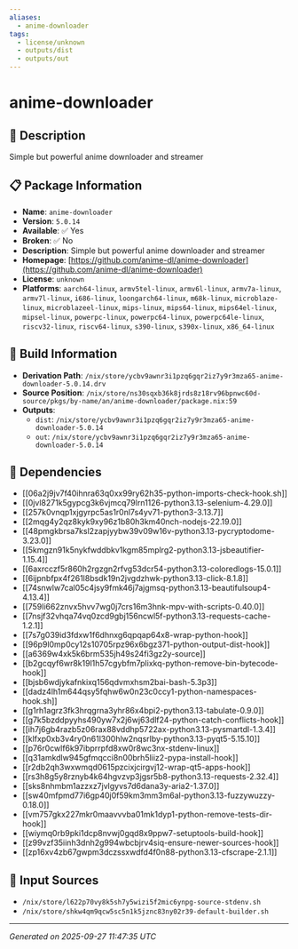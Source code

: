 ```yaml
---
aliases:
  - anime-downloader
tags:
  - license/unknown
  - outputs/dist
  - outputs/out
---
```


# anime-downloader

## 📝 Description

Simple but powerful anime downloader and streamer

## 📋 Package Information

- **Name**: `anime-downloader`
- **Version**: `5.0.14`
- **Available**: ✅ Yes
- **Broken**: ✅ No
- **Description**: Simple but powerful anime downloader and streamer
- **Homepage**: [https://github.com/anime-dl/anime-downloader](https://github.com/anime-dl/anime-downloader)
- **License**: `unknown`
- **Platforms**: `aarch64-linux`, `armv5tel-linux`, `armv6l-linux`, `armv7a-linux`, `armv7l-linux`, `i686-linux`, `loongarch64-linux`, `m68k-linux`, `microblaze-linux`, `microblazeel-linux`, `mips-linux`, `mips64-linux`, `mips64el-linux`, `mipsel-linux`, `powerpc-linux`, `powerpc64-linux`, `powerpc64le-linux`, `riscv32-linux`, `riscv64-linux`, `s390-linux`, `s390x-linux`, `x86_64-linux`

## 🔧 Build Information

- **Derivation Path**: `/nix/store/ycbv9awnr3i1pzq6gqr2iz7y9r3mza65-anime-downloader-5.0.14.drv`
- **Source Position**: `/nix/store/ns30sqxb36k8jrds8z18rv96bpnwc60d-source/pkgs/by-name/an/anime-downloader/package.nix:59`
- **Outputs**:
  - `dist`:  `/nix/store/ycbv9awnr3i1pzq6gqr2iz7y9r3mza65-anime-downloader-5.0.14`
  - `out`:  `/nix/store/ycbv9awnr3i1pzq6gqr2iz7y9r3mza65-anime-downloader-5.0.14`

## 🔗 Dependencies

- [[06a2j9jv7f40ihnra63q0xx99ry62h35-python-imports-check-hook.sh]]
- [[0jvl8271k5gypcg3k6vjmcq79lrn1126-python3.13-selenium-4.29.0]]
- [[257k0vnqp1xjgyrpc5as1r0nl7s4yv71-python3-3.13.7]]
- [[2mqg4y2qz8kyk9xy96z1b80h3km40nch-nodejs-22.19.0]]
- [[48pmgkbrsa7ksl2zapjyybw39v09w16v-python3.13-pycryptodome-3.23.0]]
- [[5kmgzn91k5nykfwddbkv1kgm85mplrg2-python3.13-jsbeautifier-1.15.4]]
- [[6axrcczf5r860h2rgzgn2rfvg53dcr54-python3.13-coloredlogs-15.0.1]]
- [[6ijpnbfpx4f261l8bsdk19n2jvgdzhwk-python3.13-click-8.1.8]]
- [[74snwlw7cal05c4jsy9fmk46j7ajgmsq-python3.13-beautifulsoup4-4.13.4]]
- [[759li662znvx5hvv7wg0j7crs16m3hnk-mpv-with-scripts-0.40.0]]
- [[7nsjf32vhqa74vq0zcd9gbj156ncwl5f-python3.13-requests-cache-1.2.1]]
- [[7s7g039id3fdxw1f6dhnxg6qpqap64x8-wrap-python-hook]]
- [[96p9l0mp0cy12s10705rpz96x6bgz371-python-output-dist-hook]]
- [[a6369w4xk5k6brm535jh49s24fi3gz2y-source]]
- [[b2gcqyf6wr8k19l1h57cgybfm7plixkq-python-remove-bin-bytecode-hook]]
- [[bjsb6wdjykafnkixq156qdvmxhsm2bai-bash-5.3p3]]
- [[dadz4lh1m644qsy5fqhw6w0n23c0ccy1-python-namespaces-hook.sh]]
- [[g1rh1agrz3fk3hrqgrna3yhr86x4bpi2-python3.13-tabulate-0.9.0]]
- [[g7k5bzddpyyhs490yw7x2j6wj63dlf24-python-catch-conflicts-hook]]
- [[ih7j6gb4razb5z06rax88vddhp5722ax-python3.13-pysmartdl-1.3.4]]
- [[klfxp0xb3v4ry0n61l300hlw2nqsrlby-python3.13-pyqt5-5.15.10]]
- [[p76r0cwlf6k97ibprrpfd8xw0r8wc3nx-stdenv-linux]]
- [[q31amkdlw945gfmqcci8n00brh5liiz2-pypa-install-hook]]
- [[r2db2qh3wxwmqd0615pzcixjcirgvj12-wrap-qt5-apps-hook]]
- [[rs3h8g5y8rznyb4k64hgvzvp3jgsr5b8-python3.13-requests-2.32.4]]
- [[sks8nhmbm1azzxz7jvlgyvs7d6dana3y-aria2-1.37.0]]
- [[sw40mfpmd77i6gp40j0f59km3mm3m6al-python3.13-fuzzywuzzy-0.18.0]]
- [[vm757gkx227mkr0maavvvba01mk1dyp1-python-remove-tests-dir-hook]]
- [[wiymq0rb9pki1dcp8nvwj0gqd8x9ppw7-setuptools-build-hook]]
- [[z99vzf35iinh3dnh2g994wbcbjrv4siq-ensure-newer-sources-hook]]
- [[zp16xv4zb67gwpm3dczssxwdfd4f0n88-python3.13-cfscrape-2.1.1]]

## 📁 Input Sources

- `/nix/store/l622p70vy8k5sh7y5wizi5f2mic6ynpg-source-stdenv.sh`
- `/nix/store/shkw4qm9qcw5sc5n1k5jznc83ny02r39-default-builder.sh`

---
*Generated on 2025-09-27 11:47:35 UTC*
